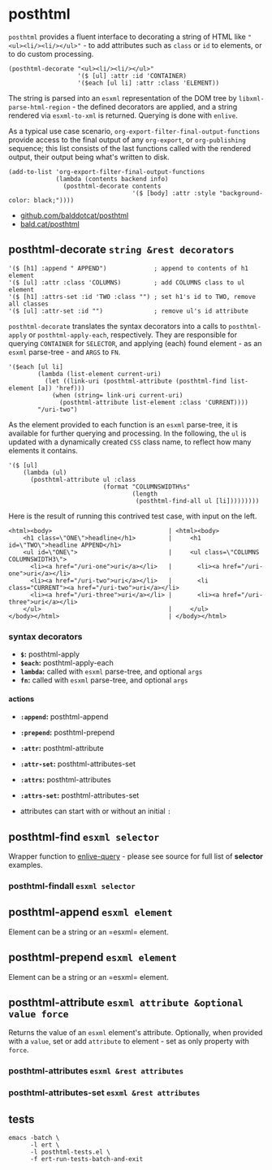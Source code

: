 

# posthtml

`posthtml` provides a fluent interface to decorating a string of HTML like
`"<ul><li/><li/></ul>"` - to add attributes such as `class` or `id` to elements,
or to do custom processing.

    (posthtml-decorate "<ul><li/><li/></ul>"
                       '($ [ul] :attr :id 'CONTAINER)
                       '($each [ul li] :attr :class 'ELEMENT))

The string is parsed into an `esxml` representation of the DOM tree by
`libxml-parse-html-region` - the defined decorators are applied, and a string
rendered via `esxml-to-xml` is returned. Querying is done with `enlive`.

As a typical use case scenario, `org-export-filter-final-output-functions` provide
access to the final output of any `org-export`, or `org-publishing` sequence; this
list consists of the last functions called with the rendered output, their output
being what's written to disk.

    (add-to-list 'org-export-filter-final-output-functions
                 (lambda (contents backend info)
                   (posthtml-decorate contents
                                      '($ [body] :attr :style "background-color: black;"))))


-   [github.com/balddotcat/posthtml](https://github.com/balddotcat/posthtml)
-   [bald.cat/posthtml](http://bald.cat/posthtml)


## posthtml-decorate `string &rest decorators`

    '($ [h1] :append " APPEND")             ; append to contents of h1 element
    '($ [ul] :attr :class 'COLUMNS)         ; add COLUMNS class to ul element
    '($ [h1] :attrs-set :id 'TWO :class "") ; set h1's id to TWO, remove all classes
    '($ [ul] :attr-set :id "")              ; remove ul's id attribute

`posthtml-decorate` translates the syntax decorators into a calls to `posthtml-apply` or
`posthtml-apply-each`, respectively. They are responsible for querying `CONTAINER`
for `SELECTOR`, and applying (each) found element - as an `esxml` parse-tree - and
`ARGS` to `FN`.

    '($each [ul li]
            (lambda (list-element current-uri)
              (let ((link-uri (posthtml-attribute (posthtml-find list-element [a]) 'href)))
                (when (string= link-uri current-uri)
                  (posthtml-attribute list-element :class 'CURRENT))))
            "/uri-two")

As the element provided to each function is an `esxml` parse-tree, it is available
for further querying and processing. In the following, the `ul` is updated with a
dynamically created `CSS` class name, to reflect how many elements it contains.

    '($ [ul]
        (lambda (ul)
          (posthtml-attribute ul :class
                              (format "COLUMNSWIDTH%s"
                                      (length
                                       (posthtml-find-all ul [li]))))))))

Here is the result of running this contrived test case, with input on the left.

    <html><body>                                | <html><body>
        <h1 class=\"ONE\">headline</h1>         |     <h1 id=\"TWO\">headline APPEND</h1>
        <ul id=\"ONE\">                         |     <ul class=\"COLUMNS COLUMNSWIDTH3\">
          <li><a href="/uri-one">uri</a></li>   |       <li><a href="/uri-one">uri</a></li>
          <li><a href="/uri-two">uri</a></li>   |       <li class="CURRENT"><a href="/uri-two">uri</a></li>
          <li><a href="/uri-three">uri</a></li> |       <li><a href="/uri-three">uri</a></li>
        </ul>                                   |     </ul>
    </body></html>                              | </body></html>


### syntax decorators

-   **`$`:** posthtml-apply
-   **`$each`:** posthtml-apply-each
-   **`lambda`:** called with `esxml` parse-tree, and optional `args`
-   **`fn`:** called with `esxml` parse-tree, and optional `args`


#### actions

-   **`:append`:** posthtml-append
-   **`:prepend`:** posthtml-prepend
-   **`:attr`:** posthtml-attribute
-   **`:attr-set`:** posthtml-attributes-set
-   **`:attrs`:** posthtml-attributes
-   **`:attrs-set`:** posthtml-attributes-set

-   attributes can start with or without an initial `:`


## posthtml-find `esxml selector`

Wrapper function to [enlive-query](https://github.com/tali713/esxml/blob/master/esxml-query.el) - please see source for full list of **selector** examples.


### posthtml-findall `esxml selector`


## posthtml-append `esxml element`

Element can be a string or an =esxml= element.


## posthtml-prepend `esxml element`

Element can be a string or an =esxml= element.


## posthtml-attribute `esxml attribute &optional value force`

Returns the value of an `esxml` element's attribute. Optionally, when provided with
a `value`, set or add `attribute` to element - set as only property with `force`.


### posthtml-attributes `esxml &rest attributes`


### posthtml-attributes-set `esxml &rest attributes`


## tests

    emacs -batch \
          -l ert \
          -l posthtml-tests.el \
          -f ert-run-tests-batch-and-exit
